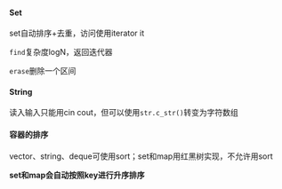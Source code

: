 #### Set

set自动排序+去重，访问使用iterator it

`find`复杂度logN，返回迭代器

`erase`删除一个区间

#### String

读入输入只能用cin cout，但可以使用`str.c_str()`转变为字符数组

#### 容器的排序

vector、string、deque可使用sort；set和map用红黑树实现，不允许用sort

**set和map会自动按照key进行升序排序**